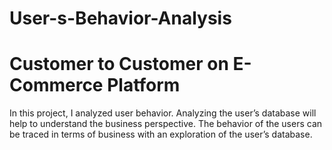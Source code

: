 # User-s-Behavior-Analysis
# Customer to Customer on E-Commerce Platform
In this project, I analyzed user behavior. Analyzing the user’s database will help to understand the business perspective. The behavior of the users can be traced in terms of business with an exploration of the user’s database.
